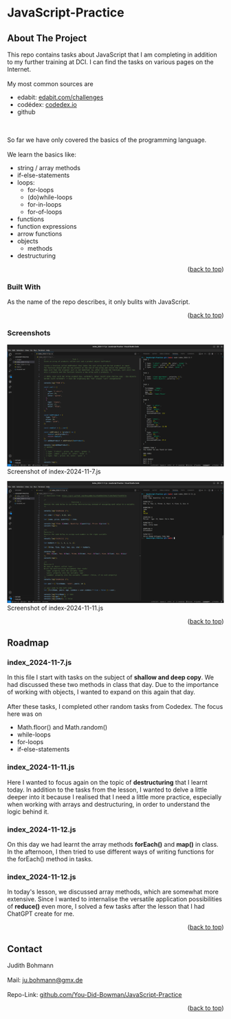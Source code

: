 # JavaScript-Practice

## About The Project
This repo contains tasks about JavaScript that I am completing in addition to my further training at DCI. I can find the tasks on various pages on the Internet. 
<br><br>
My most common sources are

* edabit: <a href="https://edabit.com/challenges"> edabit.com/challenges</a>
* codédex: <a href="https://www.codedex.io/"> codedex.io</a>
* github

<br><br>
So far we have only covered the basics of the programming language. 
<br><br>
We learn the basics like:

* string / array methods
* if-else-statements
* loops:
  * for-loops
  * (do)while-loops
  * for-in-loops
  * for-of-loops
*   functions
  * function expressions
  * arrow functions
* objects
  * methods
* destructuring

<p align="right">(<a href="#readme-top">back to top</a>)</p>


### Built With
As the name of the repo describes, it only bulits with JavaScript. 

<p align="right">(<a href="#readme-top">back to top</a>)</p>

### Screenshots
![Screenshot of index_2024-11-7.js - lots of code](/images/Screenshot_index_2024-11-7.png) Screenshot of index-2024-11-7.js

![Screenshot of index_2024-11-11.js - lots of code](/images/Screenshot_index_2024-11-11.png) Screenshot of index-2024-11-11.js

<p align="right">(<a href="#readme-top">back to top</a>)</p>

<!-- ROADMAP -->
## Roadmap

### index_2024-11-7.js 
In this file I start with tasks on the subject of <b>shallow and deep copy</b>. We had discussed these two methods in class that day. Due to the importance of working with objects, I wanted to expand on this again that day. 
<br><br>
After these tasks, I completed other random tasks from Codedex. The focus here was on
  * Math.floor() and Math.random()
  * while-loops
  * for-loops
  * if-else-statements

### index_2024-11-11.js
Here I wanted to focus again on the topic of <b>destructuring</b> that I learnt today. In addition to the tasks from the lesson, I wanted to delve a little deeper into it because I realised that I need a little more practice, especially when working with arrays and destructuring, in order to understand the logic behind it. 

### index_2024-11-12.js
On this day we had learnt the array methods <b>forEach()</b> and <b>map()</b> in class. In the afternoon, I then tried to use different ways of writing functions for the forEach() method in tasks. 

### index_2024-11-12.js
In today's lesson, we discussed array methods, which are somewhat more extensive. Since I wanted to internalise the versatile application possibilities of <b>reduce()</b> even more, I solved a few tasks after the lesson that I had ChatGPT create for me. 


<p align="right">(<a href="#readme-top">back to top</a>)</p>


<!-- CONTACT -->
## Contact

Judith Bohmann
<br><br>
Mail: ju.bohmann@gmx.de
<br><br>
Repo-Link: <a href="https://github.com/You-Did-Bowman/JavaScript-Practice"> github.com/You-Did-Bowman/JavaScript-Practice</a>

<p align="right">(<a href="#readme-top">back to top</a>)</p>
